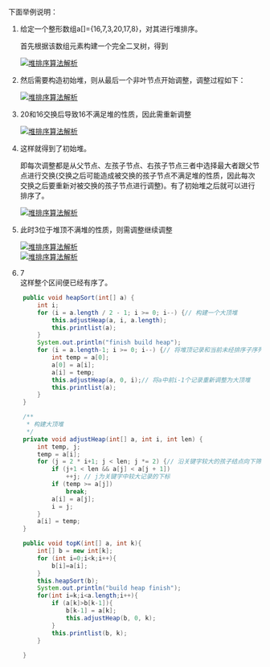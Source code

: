 下面举例说明：

1. 给定一个整形数组a\[\]={16,7,3,20,17,8}，对其进行堆排序。

   首先根据该数组元素构建一个完全二叉树，得到

   [![](http://e.hiphotos.baidu.com/exp/w=500/sign=8b3084880855b3199cf9827573ab8286/1c950a7b02087bf42e229f60f0d3572c10dfcf69.jpg "堆排序算法解析")](http://jingyan.baidu.com/album/5225f26b057d5de6fa0908f3.html?picindex=1)

2. 然后需要构造初始堆，则从最后一个非叶节点开始调整，调整过程如下：

   [![](http://a.hiphotos.baidu.com/exp/w=500/sign=9f23bd108026cffc692abfb289004a7d/63d9f2d3572c11df818a74aa612762d0f603c2e4.jpg "堆排序算法解析")](http://jingyan.baidu.com/album/5225f26b057d5de6fa0908f3.html?picindex=2)

3. 20和16交换后导致16不满足堆的性质，因此需重新调整

   [![](http://h.hiphotos.baidu.com/exp/w=500/sign=55ec2eaf0b24ab18e016e13705fbe69a/4b90f603738da9773e984da2b251f8198718e380.jpg "堆排序算法解析")](http://jingyan.baidu.com/album/5225f26b057d5de6fa0908f3.html?picindex=3)

4. 这样就得到了初始堆。

   即每次调整都是从父节点、左孩子节点、右孩子节点三者中选择最大者跟父节点进行交换\(交换之后可能造成被交换的孩子节点不满足堆的性质，因此每次交换之后要重新对被交换的孩子节点进行调整\)。有了初始堆之后就可以进行排序了。

   [![](http://h.hiphotos.baidu.com/exp/w=500/sign=36ca538d5b82b2b7a79f39c401accb0a/95eef01f3a292df57770679cbe315c6035a8738c.jpg "堆排序算法解析")](http://jingyan.baidu.com/album/5225f26b057d5de6fa0908f3.html?picindex=4)

5. 此时3位于堆顶不满堆的性质，则需调整继续调整

   [![](http://c.hiphotos.baidu.com/exp/w=500/sign=2471e32c087b02080cc93fe152d8f25f/f7246b600c338744a18fe4f5530fd9f9d62aa0f5.jpg "堆排序算法解析")](http://jingyan.baidu.com/album/5225f26b057d5de6fa0908f3.html?picindex=5)  
   [![](http://h.hiphotos.baidu.com/exp/w=500/sign=9e7ddf86ba0e7bec23da03e11f2fb9fa/9358d109b3de9c82762432066e81800a18d843f2.jpg "堆排序算法解析")](http://jingyan.baidu.com/album/5225f26b057d5de6fa0908f3.html?picindex=6)

6. 7  
    这样整个区间便已经有序了。

```java
    public void heapSort(int[] a) {
        int i;
        for (i = a.length / 2 - 1; i >= 0; i--) {// 构建一个大顶堆
            this.adjustHeap(a, i, a.length);
            this.printlist(a);
        }
        System.out.println("finish build heap");
        for (i = a.length-1; i >= 0; i--) {// 将堆顶记录和当前未经排序子序列的最后一个记录交换
            int temp = a[0];
            a[0] = a[i];
            a[i] = temp;
            this.adjustHeap(a, 0, i);// 将a中前i-1个记录重新调整为大顶堆
            this.printlist(a);
        }
    }

    /**
     * 构建大顶堆
     */
    private void adjustHeap(int[] a, int i, int len) {
        int temp, j;
        temp = a[i];
        for (j = 2 * i+1; j < len; j *= 2) {// 沿关键字较大的孩子结点向下筛选
            if (j+1 < len && a[j] < a[j + 1])
                ++j; // j为关键字中较大记录的下标
            if (temp >= a[j])
                break;
            a[i] = a[j];
            i = j;
        }
        a[i] = temp;
    }
```

```java
    public void topK(int[] a, int k){
    	int[] b = new int[k];
    	for (int i=0;i<k;i++){
    		b[i]=a[i];
    	}
    	this.heapSort(b);
    	System.out.println("build heap finish");
    	for(int i=k;i<a.length;i++){
    		if (a[k]>b[k-1]){
    			b[k-1] = a[k];
                this.adjustHeap(b, 0, k);
    		}
    		this.printlist(b, k);
    	}
    	
    }
```



